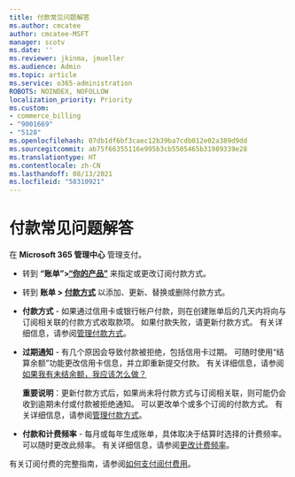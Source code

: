 ```yaml
---
title: 付款常见问题解答
ms.author: cmcatee
author: cmcatee-MSFT
manager: scotv
ms.date: ''
ms.reviewer: jkinma, jmueller
ms.audience: Admin
ms.topic: article
ms.service: o365-administration
ROBOTS: NOINDEX, NOFOLLOW
localization_priority: Priority
ms.custom:
- commerce_billing
- "9001669"
- "5128"
ms.openlocfilehash: 07db1df6bf3caec12b39ba7cdb012e02a389d9dd
ms.sourcegitcommit: ab75f66355116e995b3cb5505465b31989339e28
ms.translationtype: HT
ms.contentlocale: zh-CN
ms.lasthandoff: 08/13/2021
ms.locfileid: "58310921"
---
```

# <a name="payment-faq"></a>付款常见问题解答

在 **Microsoft 365 管理中心** 管理支付。

- 转到 **“账单”>[“你的产品”](https://go.microsoft.com/fwlink/p/?linkid=842054)** 来指定或更改订阅付款方式。
- 转到 **账单 > [付款方式](https://go.microsoft.com/fwlink/p/?linkid=2018806)** 以添加、更新、替换或删除付款方式。

- **付款方式** - 如果通过信用卡或银行帐户付款，则在创建账单后的几天内将向与订阅相关联的付款方式收取款项。 如果付款失败，请更新付款方式。 有关详细信息，请参阅[管理付款方式](https://docs.microsoft.com/microsoft-365/commerce/billing-and-payments/manage-payment-methods)。

- **过期通知** - 有几个原因会导致付款被拒绝，包括信用卡过期。 可随时使用“结算余额”功能更改信用卡信息，并立即重新提交付款。 有关详细信息，请参阅 [如果我有未结余额，我应该怎么做？](https://docs.microsoft.com/microsoft-365/commerce/billing-and-payments/pay-for-your-subscription#what-if-i-have-an-outstanding-balance)

    **重要说明**：更新付款方式后，如果尚未将付款方式与订阅相关联，则可能仍会收到逾期未付或付款被拒绝通知。 可以更改单个或多个订阅的付款方式。 有关详细信息，请参阅[管理付款方式](https://docs.microsoft.com/microsoft-365/commerce/billing-and-payments/manage-payment-methods)。

- **付款和计费频率** - 每月或每年生成账单，具体取决于结算时选择的计费频率。 可以随时更改此频率。 有关详细信息，请参阅[更改计费频率](https://docs.microsoft.com/microsoft-365/commerce/billing-and-payments/change-payment-frequency)。

有关订阅付费的完整指南，请参阅[如何支付阅付费用](https://docs.microsoft.com/microsoft-365/commerce/billing-and-payments/pay-for-your-subscription)。
